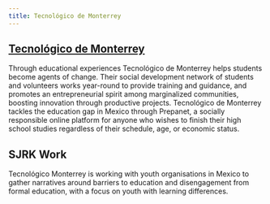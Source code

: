 ```yaml
---
title: Tecnológico de Monterrey
---
```

## [Tecnol&oacute;gico de Monterrey](http://tec.mx/en)

Through educational experiences Tecnológico de Monterrey helps students become agents of change. Their social development network of students and volunteers works year-round to provide training and guidance, and promotes an entrepreneurial spirit among marginalized communities, boosting innovation through productive projects. Tecnológico de Monterrey tackles the education gap in Mexico through Prepanet, a socially responsible online platform for anyone who wishes to finish their high school studies regardless of their schedule, age, or economic status.

<!--more-->

## SJRK Work

Tecnológico Monterrey is working with youth organisations in Mexico to gather narratives around barriers to education and disengagement from formal education, with a focus on youth with learning differences.
